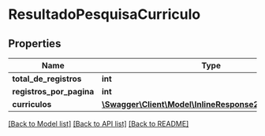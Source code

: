 # ResultadoPesquisaCurriculo

## Properties
Name | Type | Description | Notes
------------ | ------------- | ------------- | -------------
**total_de_registros** | **int** |  | [optional] 
**registros_por_pagina** | **int** |  | [optional] 
**curriculos** | [**\Swagger\Client\Model\InlineResponse2003Curriculos[]**](InlineResponse2003Curriculos.md) |  | [optional] 

[[Back to Model list]](../README.md#documentation-for-models) [[Back to API list]](../README.md#documentation-for-api-endpoints) [[Back to README]](../README.md)


